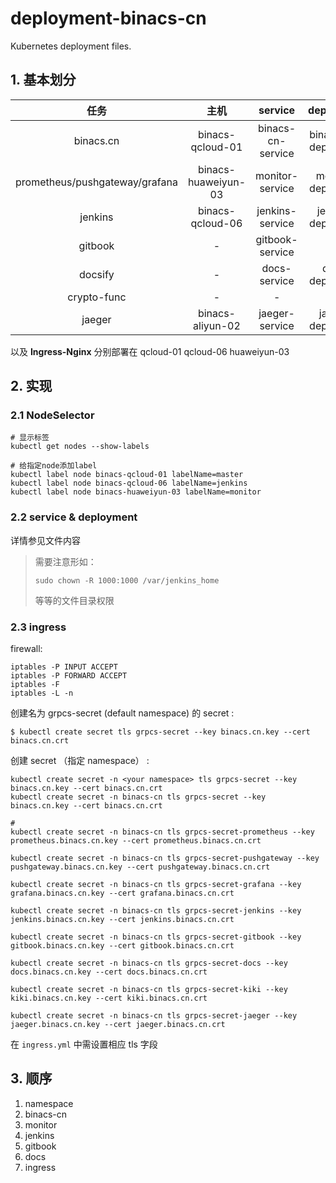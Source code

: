 # deployment-binacs-cn
Kubernetes deployment files.





## 1. 基本划分



|              任务              |        主机         |      service      |      deployment      | namespace |     备注      |
| :----------------------------: | :-----------------: | :---------------: | :------------------: | :-------: | :-----------: |
|           binacs.cn            |  binacs-qcloud-01   | binacs-cn-service | binacs-cn-deployment | binacs-cn | node selector |
| prometheus/pushgateway/grafana | binacs-huaweiyun-03 |  monitor-service  |  monitor-deployment  | binacs-cn | node selector |
|            jenkins             |  binacs-qcloud-06   |  jenkins-service  |  jenkins-deployment  | binacs-cn | node selector |
|            gitbook             |          -          |  gitbook-service  |                      | binacs-cn |      amd      |
|            docsify             |          -          |   docs-service    |   docs-deployment    | binacs-cn | node selector |
|          crypto-func           |          -          |         -         |          -           |     -     |       -       |
|             jaeger             |  binacs-aliyun-02   |  jaeger-service   |  jaeger-deployment   | binacs-cn | node selector |



以及 **Ingress-Nginx** 分别部署在 qcloud-01 qcloud-06 huaweiyun-03



## 2. 实现

### 2.1 NodeSelector

```shell
# 显示标签
kubectl get nodes --show-labels

# 给指定node添加label
kubectl label node binacs-qcloud-01 labelName=master
kubectl label node binacs-qcloud-06 labelName=jenkins
kubectl label node binacs-huaweiyun-03 labelName=monitor
```





### 2.2 service & deployment 

详情参见文件内容

>  需要注意形如：
>
> ```shell
> sudo chown -R 1000:1000 /var/jenkins_home
> ```
>
> 等等的文件目录权限



### 2.3 ingress

firewall:

```shell
iptables -P INPUT ACCEPT
iptables -P FORWARD ACCEPT
iptables -F
iptables -L -n
```


创建名为 grpcs-secret (default namespace) 的 secret :

```shell
$ kubectl create secret tls grpcs-secret --key binacs.cn.key --cert binacs.cn.crt
```

创建 secret （指定 namespace） :

```shell
kubectl create secret -n <your namespace> tls grpcs-secret --key binacs.cn.key --cert binacs.cn.crt
kubectl create secret -n binacs-cn tls grpcs-secret --key binacs.cn.key --cert binacs.cn.crt

#
kubectl create secret -n binacs-cn tls grpcs-secret-prometheus --key prometheus.binacs.cn.key --cert prometheus.binacs.cn.crt

kubectl create secret -n binacs-cn tls grpcs-secret-pushgateway --key pushgateway.binacs.cn.key --cert pushgateway.binacs.cn.crt

kubectl create secret -n binacs-cn tls grpcs-secret-grafana --key grafana.binacs.cn.key --cert grafana.binacs.cn.crt

kubectl create secret -n binacs-cn tls grpcs-secret-jenkins --key jenkins.binacs.cn.key --cert jenkins.binacs.cn.crt

kubectl create secret -n binacs-cn tls grpcs-secret-gitbook --key gitbook.binacs.cn.key --cert gitbook.binacs.cn.crt

kubectl create secret -n binacs-cn tls grpcs-secret-docs --key docs.binacs.cn.key --cert docs.binacs.cn.crt

kubectl create secret -n binacs-cn tls grpcs-secret-kiki --key kiki.binacs.cn.key --cert kiki.binacs.cn.crt

kubectl create secret -n binacs-cn tls grpcs-secret-jaeger --key jaeger.binacs.cn.key --cert jaeger.binacs.cn.crt
```


在 `ingress.yml` 中需设置相应 tls 字段



## 3. 顺序

1.  namespace
2.  binacs-cn
3.  monitor
4.  jenkins
5.  gitbook
6.  docs
7.  ingress






